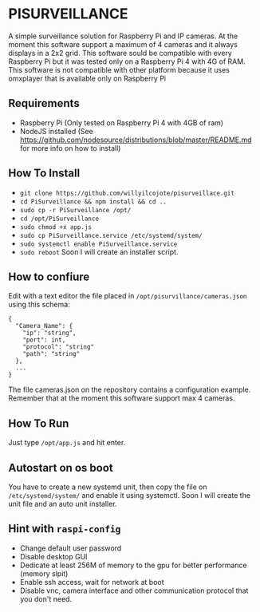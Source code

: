 # PISURVEILLANCE

A simple surveillance solution for Raspberry Pi and IP cameras. At the moment this software support a maximum of 4 cameras and it always displays in a 2x2 grid.
This software sould be compatible with every Raspberry Pi but it was tested only on a Raspberry Pi 4 with 4G of RAM.
This software is not compatible with other platform because it uses omxplayer that is available only on Raspberry Pi

## Requirements

- Raspberry Pi (Only tested on Raspberry Pi 4 with 4GB of ram)
- NodeJS installed (See https://github.com/nodesource/distributions/blob/master/README.md for more info on how to install)

## How To Install

- `git clone https://github.com/willyilcojote/pisurveillace.git`
- `cd PiSurveillance && npm install && cd ..`
- `sudo cp -r PiSurveillance /opt/`
- `cd /opt/PiSurveillance`
- `sudo chmod +x app.js`
- `sudo cp PiSurveillance.service /etc/systemd/system/`
- `sudo systemctl enable PiSurveillance.service`
- `sudo reboot`
Soon I will create an installer script.

## How to confiure

Edit with a text editor the file placed in `/opt/pisurvillance/cameras.json` using this schema:
```
{
  "Camera_Name": {
    "ip": "string",
    "port": int,
    "protocol": "string"
    "path": "string"
  },
  ...
}
```
The file cameras.json on the repository contains a configuration example.
Remember that at the moment this software support max 4 cameras.

## How To Run
Just type `/opt/app.js` and hit enter.

## Autostart on os boot
You have to create a new systemd unit, then copy the file on `/etc/systemd/system/` and enable it using systemctl.
Soon I will create the unit file and an auto unit installer.

## Hint with `raspi-config`
- Change default user password
- Disable desktop GUI
- Dedicate at least 256M of memory to the gpu for better performance (memory slpit)
- Enable ssh access, wait for network at boot
- Disable vnc, camera interface and other communication protocol that you don't need.

